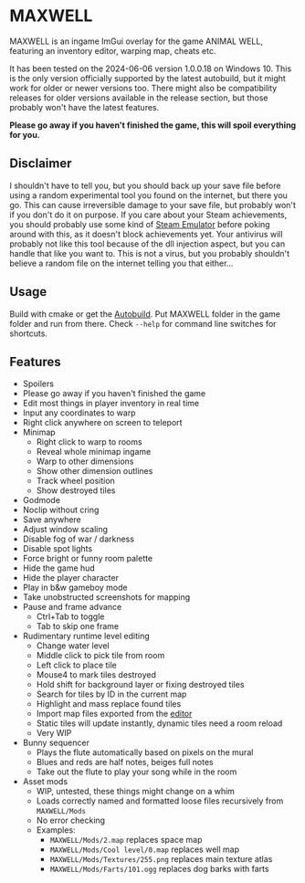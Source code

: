 # MAXWELL

MAXWELL is an ingame ImGui overlay for the game ANIMAL WELL, featuring an inventory editor, warping map, cheats etc.

It has been tested on the 2024-06-06 version 1.0.0.18 on Windows 10. This is the only version officially supported by the latest autobuild, but it might work for older or newer versions too. There might also be compatibility releases for older versions available in the release section, but those probably won't have the latest features.

**Please go away if you haven't finished the game, this will spoil everything for you.**

## Disclaimer

I shouldn't have to tell you, but you should back up your save file before using a random experimental tool you found on the internet, but there you go.
This can cause irreversible damage to your save file, but probably won't if you don't do it on purpose.
If you care about your Steam achievements, you should probably use some kind of [Steam Emulator](https://mr_goldberg.gitlab.io/goldberg_emulator/) before poking around with this, as it doesn't block achievements yet.
Your antivirus will probably not like this tool because of the dll injection aspect, but you can handle that like you want to.
This is not a virus, but you probably shouldn't believe a random file on the internet telling you that either...

## Usage

Build with cmake or get the [Autobuild](https://github.com/Dregu/maxwell/releases/tag/autobuild). Put MAXWELL folder in the game folder and run from there. Check `--help` for command line switches for shortcuts.

## Features

- Spoilers
- Please go away if you haven't finished the game
- Edit most things in player inventory in real time
- Input any coordinates to warp
- Right click anywhere on screen to teleport
- Minimap
  - Right click to warp to rooms
  - Reveal whole minimap ingame
  - Warp to other dimensions
  - Show other dimension outlines
  - Track wheel position
  - Show destroyed tiles
- Godmode
- Noclip without cring
- Save anywhere
- Adjust window scaling
- Disable fog of war / darkness
- Disable spot lights
- Force bright or funny room palette
- Hide the game hud
- Hide the player character
- Play in b&w gameboy mode
- Take unobstructed screenshots for mapping
- Pause and frame advance
  - Ctrl+Tab to toggle
  - Tab to skip one frame
- Rudimentary runtime level editing
  - Change water level
  - Middle click to pick tile from room
  - Left click to place tile
  - Mouse4 to mark tiles destroyed
  - Hold shift for background layer or fixing destroyed tiles
  - Search for tiles by ID in the current map
  - Highlight and mass replace found tiles
  - Import map files exported from the [editor](https://github.com/Redcrafter/Animal-Well-editor)
  - Static tiles will update instantly, dynamic tiles need a room reload
  - Very WIP
- Bunny sequencer
  - Plays the flute automatically based on pixels on the mural
  - Blues and reds are half notes, beiges full notes
  - Take out the flute to play your song while in the room
- Asset mods
  - WIP, untested, these things might change on a whim
  - Loads correctly named and formatted loose files recursively from `MAXWELL/Mods`
  - No error checking
  - Examples:
    - `MAXWELL/Mods/2.map` replaces space map
    - `MAXWELL/Mods/Cool level/0.map` replaces well map
    - `MAXWELL/Mods/Textures/255.png` replaces main texture atlas
    - `MAXWELL/Mods/Farts/101.ogg` replaces dog barks with farts
